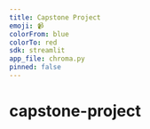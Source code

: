 ```yaml
---
title: Capstone Project
emoji: 📹
colorFrom: blue
colorTo: red
sdk: streamlit
app_file: chroma.py
pinned: false
---
```


# capstone-project
 
